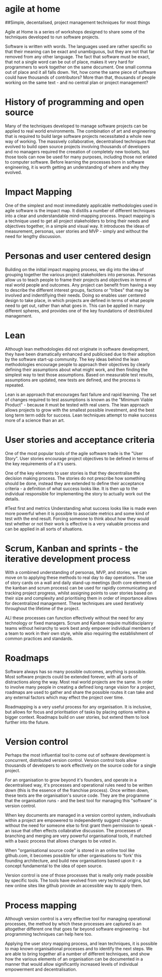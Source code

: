 # agile at home
##Simple, decentalised, project management techniques for most things

Agile at Home is a series of workshops designed to share some of the techniques developed to run software projects.  



Software is written with words. The languages used are rather specific so that their meaning can be exact and unambiguous, but they are not that far removed from any other language. The fact that software must be exact, that not a single word can be out of place, makes it very hard for programmers to work together on the same document. One small comma out of place and it all falls down. Yet, how come the same piece of software could have thousands of contributors? More than that, thousands of people working on the same text - and no central plan or project management?



# History of programming and open source
Many of the techniques developed to manage software projects can be applied to real world environments. The combination of art and engineering that is required to build large software projects necessitated a whole new way of working. The massively collaborative, decentralised techniques that evolved to build open source projects involving thousands of developers and no managers required the creeation of completely new toolsets, but those tools can now be used for many purposes, including those not erlated to computer software. Before learning the processes born in software engineering, it is worth getting an understanding of where and why they evolved. 

# Impact Mapping
One of the simplest and most immediately applicable methodologies used in agile software is the impact map. It distills a number of different techniques into a clear and understandable mind-mapping process. Impact mapping is a technique used to get all project stakeholders to bring their needs and objectives together, in a simple and visual way. It introduces the ideas of measurement, personas, user stories and MVP - simply and without the need for lengthy discussion. 

# Personas and user centered design
Building on the initial impact mapping process, we dig into the idea of grouping together the various project stakeholders into personas. Personas allow us to teach people to frame their projects and objectives in terms of real world people and outcomes. Any project can benefit from having a way to describe the different interest groups, factions or "tribes" that may be involved and indentifiying their needs. Doing so enables user centered design to take place, in which projects are defined in terms of what people need to get out, rather than what goes in. This can be applied in many different spheres, and provides one of the key foundations of destribiuted management. 

# Lean 
Although lean methodologies did not originate in software development, they have been dramatically enhanced and publicised due to their adoption by the software start-up community. The key ideas behind the lean methodologies encourage people to approach their objectives by clearly defining their assumptions about what might work, and then finding the simplest way to test those assumptions. Based on measurable test results, assumptions are updated, new tests are defined, and the process is repeated.

Lean is an approach that encourages fast failure and rapid learning. The set of changes required to test assumptions is known as the "Minimum Viable Product" - because it must be tested with real users. The lean approach allows projects to grow with the smallest possible investment, and the best long term term odds for success. Lean techniques attempt to make success more of a science than an art. 

# User stories and acceptance criteria
One of the most popular tools of the agile software trade is the "User Story". User stories encourage project objectives to be defined in terms of the key requirements of a it's users. 

One of the key elements to user stories is that they decentralise the decision making process. The stories do not prescribe how something should be done, instead they are extended to define their acceptance criteria - a definition of what success looks like. It is then up to the individual responsible for implementing the story to actually work out the details. 

#Test first and metrics
Understanding what success looks like is made even more powerful when it is possible to associate metrics and some kind of test with the end result. Forcing someone to think about how they would test whether or not their work is effective is a very valuable process and can be applied in all sorts of situations.

# Scrum, Kanban and sprints - the iterative development process
With a combined understanding of personas, MVP, and stories, we can move on to applying these methods to real day to day operations. The use of story cards on a wall and daily stand-up meetings (both core elements of the kanban and scrum process) can be used for rapidly communicating and tracking project progress, whilst assigning points to user stories based on their size and complexity and prioritising them in order of importance allows for decentralized management. These techniques are used iteratively throughout the lifetime of the project. 

ALl these processes can function effectively without the need for any technology or fixed managers. Scrum and Kanban require multidisciplanry teams without heirarchy to work best andy empower individual members of a team to work in their own style, while also requiring the establishment of common practices and standards.

# Roadmaps
Software always has so many possible outcomes, anything is possible. Most software projects could be extended forever, with all sorts of distractions along the way. Most real world projects are the same. In order to involve many people in creating a defined long range vision for a project, roadmaps are used to gather and share the possible routes it can take and any external factors which may effect the project over time. 

Roadmapping is a very useful process for any organisation. It is inclusive, but allows for focus and prioritsation of tasks by placing options within a bigger context. Roadmaps build on user stories, but extend them to look further into the future. 

# Version control
Perhaps the most influential tool to come out of software development is concurrent, distributed version control. Version control tools allow thousands of developers to work effectively on the source code for a single project. 

For an organisation to grow beyond it's founders, and operate in a decentralised way, it's processes and operational rules need to be written down (this is the essence of the franchise process). Once written down, these texts are the organisation's source code. They are the programme that the organisation runs - and the best tool for managing this "software" is version control. 

When key documents are managed in a version control system, indivuduals within a project are empowered to independently suggest changes - without the need for someone else to first grant them permission to speak - an issue that often effects collabrative discussion. The processes of branching and merging are very powerful organisational tools, if matched with a basic process that allows changes to be voted in.

When "organisational source code" is stored in an online tool like github.com, it becomes possible for other organisations to 'fork' this founding architecture, and build new organisations based upon it - a concept fundamental to the idea of open source. 

Version control is one of those processes that is really only made possible by specific tools. The tools have evolved from very technical origins, but new online sites like github provide an accessible way to apply them. 

# Process mapping
Although version control is a very effective tool for managing operational processes, the method by which these processes are captured is an altogether different one that goes far beyond software engineering - but programming techniques can help here too. 

Applying the user story mapping process, and lean techniques, it is possible to map known organisational processes and to identify the next steps. We are able to bring together all a number of different techniques, and show how the various elements of an organisation can be documented in a manner that would allow significantly increased levels of individual empowerment and decentralisation.  










